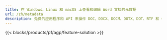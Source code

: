 ```yaml
---
title: 在 Windows、Linux 和 macOS 上查看和编辑 Word 文档的元数据 
url: /zh/metadata
description: 免费的应用程序和 API 来操作 DOC、DOCX、DOCM、DOTX、DOT、RTF 和 ODT 文档属性
---
```


{{< blocks/products/pf/agp/feature-solution >}} 


